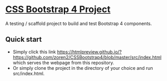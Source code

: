 # [CSS Bootstrap 4 Project](https://htmlpreview.github.io/?https://github.com/zoren2/CSSBootstrap4/blob/master/src/index.html)

A testing / scaffold project to build and test Bootstrap 4 components.


## Quick start

- Simply click this link https://htmlpreview.github.io/?https://github.com/zoren2/CSSBootstrap4/blob/master/src/index.html which serves the webpage from this repository.
- Or simply clone the project in the directory of your choice and run src/index.html.
